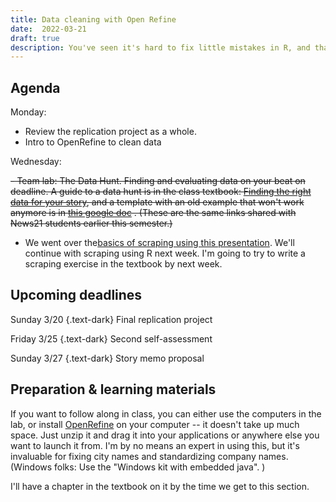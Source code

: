```yaml
---
title: Data cleaning with Open Refine 
date:  2022-03-21
draft: true
description: You've seen it's hard to fix little mistakes in R, and that we don't have a good set of tools to it in Excel. Enter [OpenRefine](https://operefine.org), a small little program you put on your computer that is designed to help find and fix inconsistencies and difficult problems in your data. We'll also touch on extracting data from PDFs. 
--- 
```



## Agenda

Monday: 

- Review the replication project as a whole. 
- Intro to OpenRefine to clean data

Wednesday:

~~-  Team lab: The Data Hunt. Finding and evaluating data on your beat on deadline.  A guide to a data hunt is in the class textbook: [Finding the right data for your story](https://cronkitedata.github.io/djtextbook/start-hunt.html), and a template with an old example that won't work anymore is in [this google doc](https://docs.google.com/document/d/14nxUPMIAmIGm1hwWhSBYqoVF3HSlFyk6XWiozXjeO5w/edit) . (These are the same links shared with News21 students earlier this semester.)~~

- We went over the[basics of scraping using this presentation](https://docs.google.com/presentation/d/1W4esHT93tKQVUHJLhyVM8f2je-DLWKu-MtzZ7-I6hi8/edit?usp=sharing). We'll continue with scraping using R next week.  I'm going to try to write a scraping exercise in the textbook by next week. 

## Upcoming deadlines

Sunday 3/20
{.text-dark}
Final replication project

Friday 3/25
{.text-dark}
Second self-assessment

Sunday 3/27 
{.text-dark}
Story memo proposal

## Preparation & learning materials

If you want to follow along in class, you can either use the computers in the lab, or install [OpenRefine](https://openrefine.org/download.html) on your computer -- it doesn't take up much space. Just unzip it and drag it into your applications or anywhere else you want to launch it from. I'm by no means an expert in using this, but it's invaluable for fixing city names and standardizing company names. (Windows folks: Use the "Windows kit with embedded java". )

I'll have a chapter in the textbook on it by the time we get to this section. 
